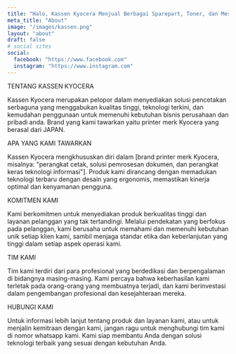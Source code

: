 ```yaml
---
title: "Halo, Kassen Kyocera Menjual Berbagai Sparepart, Toner, dan Mesin Kyocera"
meta_title: "About"
image: "/images/kassen.png"
layout: "about"
draft: false
# social sites
social:
  facebook: "https://www.facebook.com"
  instagram: "https://www.instagram.com"
---
```


TENTANG KASSEN KYOCERA


Kassen Kyocera merupakan pelopor dalam menyediakan solusi pencetakan serbaguna yang menggabukan kualitas tinggi, teknologi terkini, dan kemudahan penggunaan untuk memenuhi kebutuhan bisnis perusahaan dan pribadi anda. Brand yang kami tawarkan yaitu printer merk Kyocera yang berasal dari JAPAN.

APA YANG KAMI TAWARKAN

Kassen Kyocera mengkhususkan diri dalam [brand printer merk Kyocera, misalnya: "perangkat cetak, solusi pemrosesan dokumen, dan perangkat keras teknologi informasi"]. Produk kami dirancang dengan memadukan teknologi terbaru dengan desain yang ergonomis, memastikan kinerja optimal dan kenyamanan pengguna.

KOMITMEN KAMI

Kami berkomitmen untuk menyediakan produk berkualitas tinggi dan layanan pelanggan yang tak tertandingi. Melalui pendekatan yang berfokus pada pelanggan, kami berusaha untuk memahami dan memenuhi kebutuhan unik setiap klien kami, sambil menjaga standar etika dan keberlanjutan yang tinggi dalam setiap aspek operasi kami.

TIM KAMI

Tim kami terdiri dari para profesional yang berdedikasi dan berpengalaman di bidangnya masing-masing. Kami percaya bahwa keberhasilan kami terletak pada orang-orang yang membuatnya terjadi, dan kami berinvestasi dalam pengembangan profesional dan kesejahteraan mereka.

HUBUNGI KAMI

Untuk informasi lebih lanjut tentang produk dan layanan kami, atau untuk menjalin kemitraan dengan kami, jangan ragu untuk menghubungi tim kami di nomor whatsapp kami. Kami siap membantu Anda dengan solusi teknologi terbaik yang sesuai dengan kebutuhan Anda.
